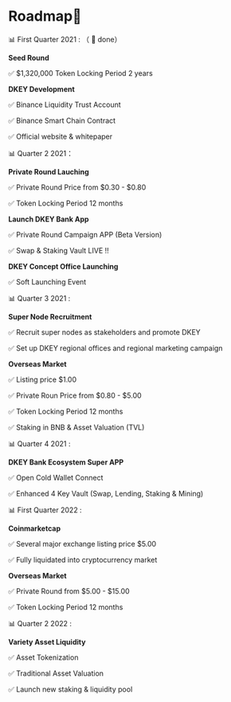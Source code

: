 # Roadmap📝

📊 First Quarter 2021 : （ 💯 done）

**Seed Round** 

✅ $1,320,000 Token Locking Period 2 years

 **DKEY Development** 

✅ Binance Liquidity Trust Account 

✅ Binance Smart Chain Contract 

✅ Official website & whitepaper



📊 Quarter 2 2021：

**Private Round Lauching** 

✅ Private Round Price from $0.30 - $0.80 

✅ Token Locking Period 12 months

**Launch DKEY Bank App** 

✅ Private Round Campaign APP \(Beta Version\) 

✅ Swap & Staking Vault LIVE !!

 **DKEY Concept Office Launching** 

✅ Soft Launching Event



📊 Quarter 3 2021 :

**Super Node Recruitment** 

✅ Recruit super nodes as stakeholders and promote DKEY 

✅ Set up DKEY regional offices and regional marketing campaign

 **Overseas Market** 

✅ Listing price $1.00 

✅ Private Roun Price from $0.80 - $5.00 

✅ Token Locking Period 12 months 

✅ Staking in BNB & Asset Valuation \(TVL\)



📊 Quarter 4 2021 :

**DKEY Bank Ecosystem Super APP** 

✅ Open Cold Wallet Connect 

✅ Enhanced 4 Key Vault \(Swap, Lending, Staking & Mining\)



📊 First Quarter 2022 :

**Coinmarketcap** 

✅ Several major exchange listing price $5.00 

✅ Fully liquidated into cryptocurrency market

**Overseas Market** 

✅ Private Round from $5.00 - $15.00 

✅ Token Locking Period 12 months



📊 Quarter 2 2022 :

**Variety Asset Liquidity** 

✅ Asset Tokenization 

✅ Traditional Asset Valuation 

✅ Launch new staking & liquidity pool

